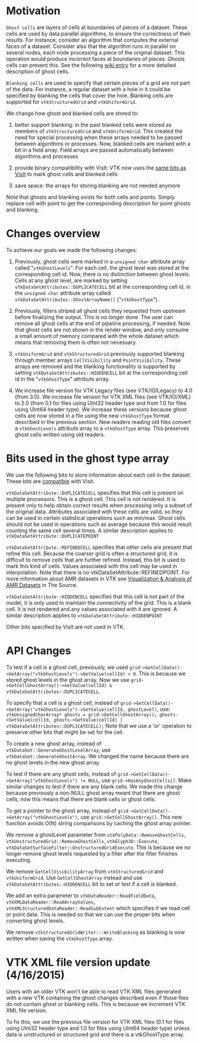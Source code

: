 # Motivation

`Ghost cells` are layers of cells at boundaries of pieces of a
dataset. These cells are used by data parallel algorithms, to ensure
the correctness of their results. For instance, consider an algorithm
that computes the external faces of a dataset. Consider also that the
algorithm runs in parallel on several nodes, each node processing a
piece of the original dataset. This operation would produce incorrect
faces at boundaries of pieces. Ghosts cells can prevent this. See the
following [wiki entry](http://www.vtk.org/Wiki/VTK/Parallel_Pipeline)
for a more detailed description of ghost cells.

`Blanking cells` are used to specify that certain pieces of a grid
are not part of the data. For instance, a regular dataset with a hole
in it could be specified by blanking the cells that cover the
hole. Blanking cells are supported for `vtkStructuredGrid` and `vtkUniformGrid`.

We change how ghost and blanked cells are stored to:

1. better support blanking: in the past blanked cells were stored as
   members of `vtkStructuredGrid` and `vtkUniformGrid`. This
   created the need for special processing when these arrays needed to
   be passed between algorithms or processes. Now, blanked cells are
   marked with a bit in a field array. Field arrays are passed
   automatically between algorithms and processes

2. provide binary compatibility with VisIt: VTK now uses the
   [same bits as VisIt](http://www.visitusers.org/index.php?title=Representing_ghost_data)
   to mark ghost cells and blanked cells

3. save space: the arrays for storing blanking are not needed anymore

Note that ghosts and blanking exists for both cells and points. Simply
replace cell with point to get the corresponding description for point
ghosts and blanking.

# Changes overview

To achieve our goals we made the following changes:

1. Previously, ghost cells were marked in a `unsigned char`
   attribute array called "`vtkGhostLevels`". For each cell, the
   ghost level was stored at the corresponding cell id. Now, there is
   no distinction between ghost levels. Cells at any ghost level, are
   marked by setting `vtkDataSetAttributes::DUPLICATECELL` bit at
   the corresponding cell id, in the `unsigned char` attribute
   array called `vtkDataSetAttributes::GhostArrayName()`
   ("`vtkGhostType`").

2. Previously, filters striped all ghost cells they requested from
   upstream before finalizing the output. This is no longer done. The
   user can remove all ghost cells at the end of pipeline processing,
   if needed. Note that ghost cells are not shown in the render
   window, and only consume a small amount of memory compared with the
   whole dataset which means that removing them is often not
   necessary.

3. `vtkUniformGrid` and `vtkStructuredGrid` previously
   supported blanking through member arrays `CellVisibility` and
   `PointVisibility`. These arrays are removed and the blanking
   functionality is supported by setting
   `vtkDataSetAttributes::HIDDENCELL` bit at the corresponding
   cell id in the "`vtkGhostType`" attribute array.

4. We increase file version for VTK Legacy files (see VTK/IO/Legacy)
   to 4.0 (from 3.0). We increase file version for VTK XML files (see
   VTK/IO/XML) to 2.0 (from 0.1 for files using UInt32 header type and
   from 1.0 for files using UInt64 header type). We increase these
   versions because ghost cells are now stored in a file using the new
   `vtkGhostType` format described in the previous section.  New
   readers reading old files convert a `vtkGhostLevels` attribute
   array to a `vtkGhostType` array. This preserves ghost cells
   written using old readers.

# Bits used in the ghost type array

We use the following bits to store information about each cell in the
dataset. These bits are
[compatible](http://www.visitusers.org/index.php?title=Representing_ghost_data)
with Visit.

`vtkDataSetAttribute::DUPLICATECELL` specifies that this cell is
present on multiple processors. This is a ghost cell. This cell is not
rendered. It is present only to help obtain correct results when
processing only a subset of the original data. Attributes associated
with these cells are valid, so they can be used in certain statistical
operations such as min/max. Ghost cells should not be used in
operations such as average because this would result counting the same
cell several times. A similar description applies to
`vtkDataSetAttribute::DUPLICATEPOINT`

`vtkDataSetAttribute::REFINEDCELL` specifies that other cells are
present that refine this cell. Because the coarser grid is often a
structured grid, it is difficult to remove cells that are further
refined. Instead, this bit is used to mark this kind of cells. Values
associated with this cell may be used in interpolation. Note that
there is no vtkDataSetAttribute::REFINEDPOINT.  For more information
about AMR datasets in VTK see
[Visualization & Analysis of AMR Datasets](http://www.kitware.com/source/home/post/32) in The Source.

`vtkDataSetAttribute::HIDDENCELL` specifies that this cell is not
part of the model, it is only used to maintain the connectivity of the
grid. This is a blank cell. It is not rendered and any values
associated with it are ignored. A similar description applies to
`vtkDataSetAttribute::HIDDENPOINT`

Other bits specified by VisIt are not used in VTK.

# API Changes

To test if a cell is a ghost cell, previously, we used
`grid->GetCellData()->GetArray("vtkGhostLevels")->GetValue(cellId) >
0`. This is because we stored ghost levels in the ghost array. Now
we use `grid->GetCellGhostArray()->GetValue(cellId) &
vtkDataSetAttributes::DUPLICATECELL`.

To specify that a cell is a ghost cell, instead of
`grid->GetCellData()->GetArray("vtkGhostLevels")->SetValue(cellId,
ghostLevel)`, use: ` vtkUnsignedCharArray* ghosts =
grid->GetCellGhostArray(); ghosts->SetValue(cellId,
ghosts->GetValue(cellId) | vtkDataSetAttributes::DUPLICATECELL); `
Note that we use a 'or' operation to preserve other bits that might be
set for the cell.

To create a new ghost array, instead of
`vtkDataSet::GenerateGhostLevelArray`, use
`vtkDataSet::GenerateGhostArray`. We changed the name because there
are no ghost levels in the new ghost array.

To test if there are any ghost cells, instead of
`grid->GetCellData()->GetArray("vtkGhostLevels") != NULL`, use
`grid->HasAnyGhostCells()`. Make similar changes to test if there
are any blank cells. We made this change because previously a non-NULL
ghost array meant that there are ghost cells, now this means that
there are blank cells or ghost cells.

To get a pointer to the ghost array, instead of
`grid->GetCellData()->GetArray("vtkGhostLevels")`, use
`grid->GetCellGhostArray()`. This new function avoids O(N) string
comparisons by caching the ghost array pointer.

We remove a ghostLevel parameter from
`vtkPolyData::RemoveGhostCells`,
`vtkUnstructuredGrid::RemoveGhostCells`,
`vtkGlyph3D::Execute`,
`vtkDataSetSurfaceFilter::UnstructuredGridExecute`. This is
because we no longer remove ghost levels requested by a filter after
the filter finishes executing.

We remove `GetCellVisibilityArray` from `vtkStructuredGrid`
and `vtkUniformGrid`. Use `GetCellGhostArray` instead and use
`vtkDataSetAttributes::HIDDENCELL` bit to set or test if a cell is
blanked.

We add an extra parameter to `vtkDataReader::ReadFieldData`,
`vtkXMLDataReader::ReadArrayValues`,
`vtkXMLStructuredDataReader::ReadSubExtent` which specifies if we
read cell or point data. This is needed so that we can use the proper
bits when converting ghost levels.

We remove `vtkStructuredGridWriter:::WriteBlanking` as blanking is
now written when saving the `vtkGhostType` array.

# VTK XML file version update (4/16/2015)

Users with an older VTK won't be able to read VTK XML files generated
with a new VTK containing the ghost changes described even if those
files do not contain ghost or blanking cells. This is because we
increment VTK XML file version.

To fix this, we use the previous file version for VTK XML files (0.1
for files using UInt32 header type and 1.0 for files using UInt64
header type) unless data is unstructured or structured grid and there
is a vtkGhostType array.
